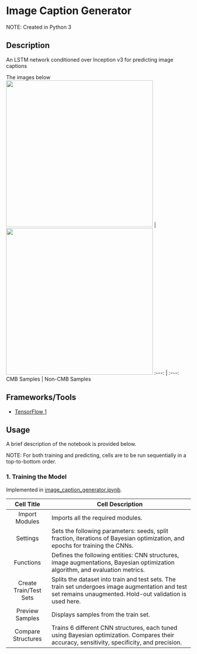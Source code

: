 # Image Caption Generator

NOTE: Created in Python 3


## Description

An LSTM network conditioned over Inception v3 for predicting image captions

The images below 
<img src="/sample_images/cmb.png" width="400"> | <img src="/sample_images/non_cmb.png" width="400">
:---: | :---:
CMB Samples | Non-CMB Samples


## Frameworks/Tools

- [TensorFlow 1](https://www.tensorflow.org/api_docs/python/tf/compat/v1)


## Usage

A brief description of the notebook is provided below.

NOTE: For both training and predicting, cells are to be run sequentially in a top-to-bottom order.

### 1. Training the Model

Implemented in [image_caption_generator.ipynb](/image_caption_generator.ipynb).

Cell Title | Cell Description
:---: | ---
Import Modules | Imports all the required modules.
Settings | Sets the following parameters: seeds, split fraction, iterations of Bayesian optimization, and epochs for training the CNNs.
Functions | Defines the following entities: CNN structures, image augmentations, Bayesian optimization algorithm, and evaluation metrics.
Create Train/Test Sets | Splits the dataset into train and test sets. The train set undergoes image augmentation and test set remains unaugmented. Hold-out validation is used here.
Preview Samples | Displays samples from the train set.
Compare Structures | Trains 6 different CNN structures, each tuned using Bayesian optimization. Compares their accuracy, sensitivity, specificity, and precision.

